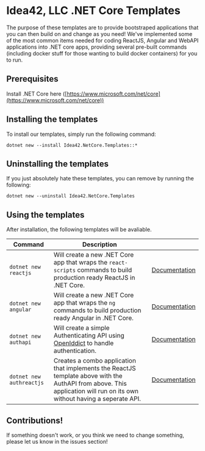 # Idea42, LLC .NET Core Templates
The purpose of these templates are to provide bootstraped applications that you can then build on and change as you need! We've implemented some of the most common items needed for coding ReactJS, Angular and WebAPI applications into .NET core apps, providing several pre-built commands (including docker stuff for those wanting to build docker containers) for you to run. 

## Prerequisites
Install .NET Core here ([https://www.microsoft.com/net/core](https://www.microsoft.com/net/core))

## Installing the templates
To install our templates, simply run the following command:  
```
dotnet new --install Idea42.NetCore.Templates::*
```

## Uninstalling the templates
If you just absolutely hate these templates, you can remove by running the following:
```
dotnet new --uninstall Idea42.NetCore.Templates
```

## Using the templates
After installation, the following templates will be avaliable. 

| Command | Description |  |
| --- | --- | -- |
| `dotnet new reactjs` | Will create a new .NET Core app that wraps the `react-scripts` commands to build production ready ReactJS in .NET Core. | [Documentation](/Content/idea42react)
| `dotnet new angular` | Will create a new .NET Core app that wraps the `ng` commands to build production ready Angular in .NET Core. |[Documentation](/Content/idea42angular)
| `dotnet new authapi` | Will create a simple Authenticating API using [OpenIddict](https://github.com/openiddict/openiddict-core) to handle authentication. | [Documentation](/Content/idea42authapi)
| `dotnet new authreactjs` | Creates a combo application that implements the ReactJS template above with the AuthAPI from above. This application will run on its own without having a seperate API. | [Documentation](/Content/idea42authreact)

## Contributions! 
If something doesn't work, or you think we need to change something, please let us know in the issues section!
